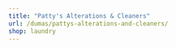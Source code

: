 ```yaml
---
title: "Patty's Alterations & Cleaners"
url: /dumas/pattys-alterations-and-cleaners/
shop: laundry
---
```

